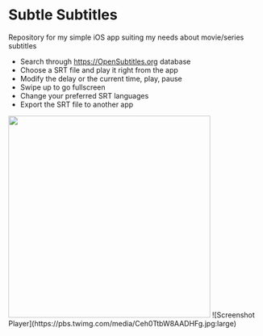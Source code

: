 # Subtle Subtitles
Repository for my simple iOS app suiting my needs about movie/series subtitles

* Search through https://OpenSubtitles.org database
* Choose a SRT file and play it right from the app
* Modify the delay or the current time, play, pause
* Swipe up to go fullscreen
* Change your preferred SRT languages
* Export the SRT file to another app

<img src="https://pbs.twimg.com/media/Ceh0TjCXIAEVyBD.jpg:large" width="400" />
![Screenshot Player](https://pbs.twimg.com/media/Ceh0TtbW8AADHFg.jpg:large)

